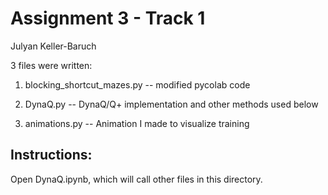 # Assignment 3 - Track 1

Julyan Keller-Baruch 


3 files were written:

1) blocking_shortcut_mazes.py -- modified pycolab code

2) DynaQ.py -- DynaQ/Q+ implementation and other methods used below

3) animations.py -- Animation I made to visualize training


## Instructions:

Open DynaQ.ipynb, which will call other files in this directory. 
